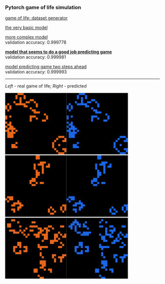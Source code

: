 ### Pytorch game of life simulation
[game of life; dataset generator](https://github.com/Altair200333/pytorch_GameOfLife/blob/main/gameOfLife.ipynb)

[the very basic model](https://github.com/Altair200333/pytorch_GameOfLife/blob/main/gameLifeNN_BaseLine.ipynb)

[more complex model](https://github.com/Altair200333/pytorch_GameOfLife/blob/main/gameOfLife_test.ipynb)<br>
validation accuracy: 0.999778

[**model that seems to do a good job predicting game**](https://github.com/Altair200333/pytorch_GameOfLife/blob/main/gameOfLife_more_compex.ipynb)<br>
validation accuracy: 0.999981

[model predicting game two steps ahead](https://github.com/Altair200333/pytorch_GameOfLife/blob/main/gameOfLife_predict_skip_2.ipynb)<br>
validation accuracy: 0.999993

------------


*Left* - real game of life; *Right* - predicted

<img src="https://github.com/Altair200333/pytorch_GameOfLife/blob/main/imgs/img1.png?raw=true" alt="drawing" width="400"/> 
<img src="https://github.com/Altair200333/pytorch_GameOfLife/blob/main/imgs/img2.png?raw=true" alt="drawing" width="400"/> 
<img src="https://github.com/Altair200333/pytorch_GameOfLife/blob/main/imgs/img3.png?raw=true" alt="drawing" width="400"/> 